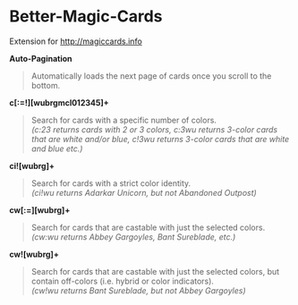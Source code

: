 # Better-Magic-Cards
Extension for http://magiccards.info

**Auto-Pagination**  
> Automatically loads the next page of cards once you scroll to the bottom.

**c[:=!][wubrgmcl012345]+**  
> Search for cards with a specific number of colors.  
> *(c:23 returns cards with 2 or 3 colors, c:3wu returns 3-color cards that are white and/or blue, c!3wu returns 3-color cards that are white and blue etc.)*

**ci![wubrg]+**  
> Search for cards with a strict color identity.  
> *(ci!wu returns Adarkar Unicorn, but not Abandoned Outpost)*

**cw[:=][wubrg]+**  
> Search for cards that are castable with just the selected colors.  
> *(cw:wu returns Abbey Gargoyles, Bant Sureblade, etc.)*

**cw![wubrg]+**  
> Search for cards that are castable with just the selected colors, but contain off-colors (i.e. hybrid or color indicators).  
> *(cw!wu returns Bant Sureblade, but not Abbey Gargoyles)*
